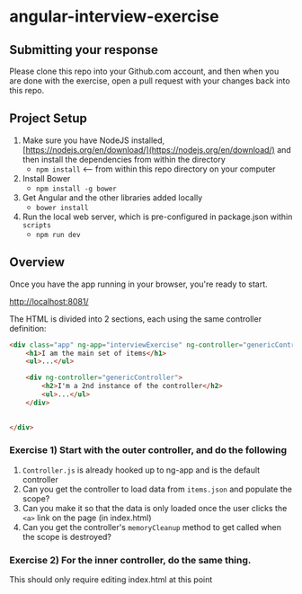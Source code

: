 # angular-interview-exercise

## Submitting your response
Please clone this repo into your Github.com account, and then when you are done with the exercise, open a pull request with your changes back into this repo.

## Project Setup

1. Make sure you have NodeJS installed, [https://nodejs.org/en/download/](https://nodejs.org/en/download/) and then install the dependencies from within the directory
   - `npm install` <-- from within this repo directory on your computer
2. Install Bower
   - `npm install -g bower`
3. Get Angular and the other libraries added locally
   - `bower install`
4. Run the local web server, which is pre-configured in package.json within `scripts`
   - `npm run dev`
   
## Overview

Once you have the app running in your browser, you're ready to start.

[http://localhost:8081/](http://localhost:8081/)

The HTML is divided into 2 sections, each using the same controller definition:

```html
<div class="app" ng-app="interviewExercise" ng-controller="genericController">
    <h1>I am the main set of items</h1>
    <ul>...</ul>

    <div ng-controller="genericController">
        <h2>I'm a 2nd instance of the controller</h2>
        <ul>...</ul>
    </div>

    
</div>
```

### Exercise 1) Start with the outer controller, and do the following

1. `Controller.js` is already hooked up to ng-app and is the default controller
2. Can you get the controller to load data from `items.json` and populate the scope?
3. Can you make it so that the data is only loaded once the user clicks the `<a>` link on the page (in index.html)
4. Can you get the controller's `memoryCleanup` method to get called when the scope is destroyed?


### Exercise 2) For the inner controller, do the same thing.
This should only require editing index.html at this point
